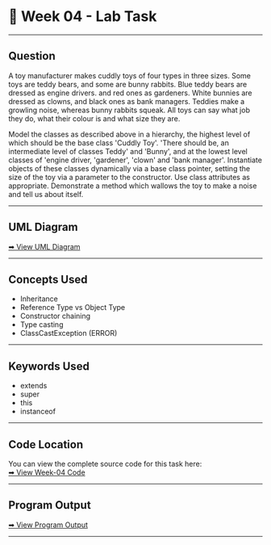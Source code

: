 # **📄 Week 04 - Lab Task**

---

## Question

A toy manufacturer makes cuddly toys of four types in three sizes. Some toys are teddy bears, and some are bunny rabbits. 
Blue teddy bears are dressed as engine drivers. and red ones as gardeners. 
White bunnies are dressed as clowns, and black ones as bank managers. 
Teddies make a growling noise, whereas bunny rabbits squeak. All toys can say what job they do, what their colour is and what size they are.

Model the classes as described above in a hierarchy, the highest level of which should be the base class 'Cuddly Toy'. 
'There should be, an intermediate level of classes Teddy' and 'Bunny', and at the lowest level classes of 'engine driver, 'gardener', 'clown' and 'bank manager'. 
Instantiate objects of these classes dynamically via a base class pointer, setting the size of the toy via a parameter to the constructor. 
Use class attributes as appropriate. Demonstrate a method which wallows the toy to make a noise and tell us about itself.

---

## UML Diagram

[➡ View UML Diagram](./uml.png)

---

## Concepts Used

- Inheritance 
- Reference Type vs Object Type
- Constructor chaining 
- Type casting
- ClassCastException (ERROR)

---

## Keywords Used

- extends 
- super
- this
- instanceof

---

## Code Location
You can view the complete source code for this task here:  
[➡ View Week-04 Code](./code)

---

## Program Output

[➡ View Program Output](./output.png)

---